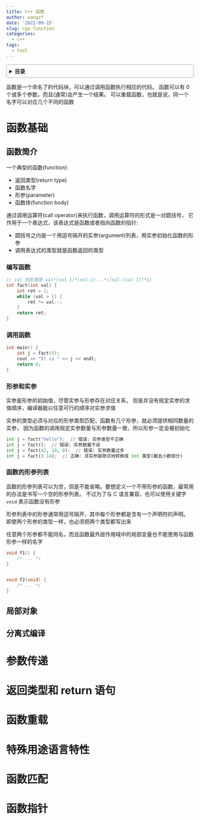 ```yaml
---
title: C++ 函数
author: wangzf
date: '2022-09-15'
slug: cpp-function
categories:
  - c++
tags:
  - tool
---
```


<style>
details {
    border: 1px solid #aaa;
    border-radius: 4px;
    padding: .5em .5em 0;
}
summary {
    font-weight: bold;
    margin: -.5em -.5em 0;
    padding: .5em;
}
details[open] {
    padding: .5em;
}
details[open] summary {
    border-bottom: 1px solid #aaa;
    margin-bottom: .5em;
}
img {
    pointer-events: none;
}
</style>

<details><summary>目录</summary><p>

- [函数基础](#函数基础)
  - [函数简介](#函数简介)
    - [编写函数](#编写函数)
    - [调用函数](#调用函数)
    - [形参和实参](#形参和实参)
    - [函数的形参列表](#函数的形参列表)
  - [局部对象](#局部对象)
  - [分离式编译](#分离式编译)
- [参数传递](#参数传递)
- [返回类型和 return 语句](#返回类型和-return-语句)
- [函数重载](#函数重载)
- [特殊用途语言特性](#特殊用途语言特性)
- [函数匹配](#函数匹配)
- [函数指针](#函数指针)
</p></details><p></p>

函数是一个命名了的代码块，可以通过调用函数执行相应的代码。
函数可以有 0 个或多个参数，而且(通常)会产生一个结果。
可以重载函数，也就是说，同一个名字可以对应几个不同的函数

# 函数基础

## 函数简介

一个典型的函数(function):

* 返回类型(return type)
* 函数名字
* 形参(parameter)
* 函数体(function body)

通过调用运算符(call operator)来执行函数，调用运算符的形式是一对圆括号，
它作用于一个表达式，该表达式是函数或者指向函数的指针:

* 圆括号之内是一个用逗号隔开的实参(argument)列表，用实参初始化函数的形参
* 调用表达式的类型就是函数返回的类型

### 编写函数

```cpp
// val 的阶乘是 val*(val-1)*(val-2)...*((val-(val-1))*1)
int fact(int val) {
    int ret = 1;
    while (val > 1) {
        ret *= val--;
    }
    return ret;
}
```

### 调用函数

```cpp
int main() {
    int j = fact(5);
    cout << "5! is " << j << endl;
    return 0;
}
```

### 形参和实参

实参是形参的初始值，尽管实参与形参存在对应关系，
但是并没有规定实参的求值顺序，编译器能以任意可行的顺序对实参求值

实参的类型必须与对应的形参类型匹配，函数有几个形参，就必须提供相同数量的实参，
因为函数的调用规定实参数量与形参数量一致，所以形参一定会被初始化

```python
int j = fact("hello");  // 错误: 实参类型不正确
int j = fact();  // 错误: 实参数量不足
int j = fact(42, 10, 0);  // 错误: 实参数量过多
int j = fact(3.14);  // 正确: 该实参能隐式地转换成 int 类型(截去小数部分)
```

### 函数的形参列表

函数的形参列表可以为空，但是不能省略。要想定义一个不带形参的函数，最常用的办法是书写一个空的形参列表。
不过为了与 C 语言兼容，也可以使用关键字 `void` 表示函数没有形参

形参列表中的形参通常用逗号隔开，其中每个形参都是含有一个声明符的声明。
即使两个形参的类型一样，也必须把两个类型都写出来

任意两个形参都不能同名，而且函数最外层作用域中的局部变量也不能使用与函数形参一样的名字

```cpp
void f1() {
    /* ... */
}


void f2(void) {
    /* ... */
}
```






## 局部对象


## 分离式编译

# 参数传递


# 返回类型和 return 语句



# 函数重载



# 特殊用途语言特性



# 函数匹配


# 函数指针

